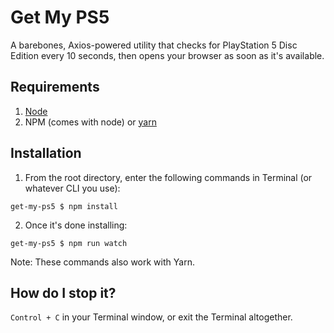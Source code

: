 # Get My PS5
A barebones, Axios-powered utility that checks for PlayStation 5 Disc Edition every 10 seconds, then opens your browser as soon as it's available.

## Requirements

1. [Node](https://nodejs.org/en/)
1. NPM (comes with node) or [yarn](https://classic.yarnpkg.com/en/docs/install)

## Installation


1. From the root directory, enter the following commands in Terminal (or whatever CLI you use):
```
get-my-ps5 $ npm install
```
2. Once it's done installing:
```
get-my-ps5 $ npm run watch
```

Note: These commands also work with Yarn.

## How do I stop it?

`Control + C` in your Terminal window, or exit the Terminal altogether.